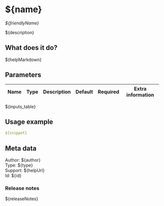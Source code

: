 # ${name}
*${friendlyName}*

${description}

## What does it do?

${helpMarkdown}


## Parameters


 Name | Type  | Description   | Default  | Required    | Extra information 
---|---|---|---|---|---
${inputs_table}


## Usage example

```yml
${snippet}
```

## Meta data

Author: ${author}  
Type: ${type}  
Support: ${helpUrl}  
Id: ${id}  

### Release notes

${releaseNotes}
